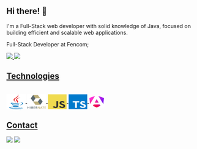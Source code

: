 ## Hi there! 👋

I'm a Full-Stack web developer with solid knowledge of Java, focused on building efficient and scalable web applications.

Full-Stack Developer at Fencom;

<div style="display: flex; flex-direction: row;">
  <a href="https://github.com/pedroolorentz">
  <img class="img" height="150em" src="https://github-readme-stats.vercel.app/api?username=pedroolorentz&theme=dark&show_icons=true&hide_border=true&count_private=true"/>
  <img class="img" height="150em" src="https://github-readme-stats.vercel.app/api/top-langs/?username=pedroolorentz&theme=dark&show_icons=true&hide_border=true&layout=compact"/>
</div>
  
  ## Technologies
  
<div style="display: inline_block"><br>
  <img align="center" alt="Java" height="40" width="50" src="https://raw.githubusercontent.com/devicons/devicon/master/icons/java/java-original.svg">
  <img align="center" alt="Hibernate" height="40" width="50" src="https://raw.githubusercontent.com/devicons/devicon/master/icons/hibernate/hibernate-original-wordmark.svg">
  <img align="center" alt="Js" height="40" width="50" src="https://raw.githubusercontent.com/devicons/devicon/master/icons/javascript/javascript-original.svg">
  <img align="center" alt="Ts" height="40" width="50" src="https://raw.githubusercontent.com/devicons/devicon/master/icons/typescript/typescript-original.svg">
  <img align="center" alt="Angular" height="30" width="40" src="https://raw.githubusercontent.com/devicons/devicon/master/icons/angular/angular-original.svg">
</div>
  
  ## Contact
  
<div>
  <a href = "mailto:pwiller.lorentz@gmail.com"><img src="https://img.shields.io/badge/-Gmail-%23333?style=for-the-badge&logo=gmail&logoColor=white" target="_blank"></a>
  <a href="https://www.linkedin.com/in/pedroolorentz/" target="_blank"><img src="https://img.shields.io/badge/-LinkedIn-%230077B5?style=for-the-badge&logo=linkedin&logoColor=white" target="_blank"></a> 
</div>

